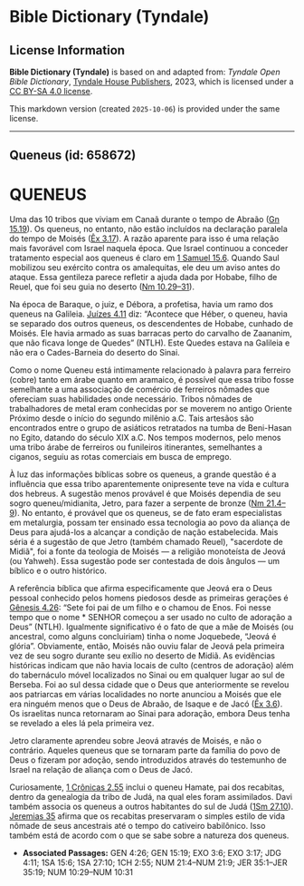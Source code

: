 # Bible Dictionary (Tyndale)

## License Information

**Bible Dictionary (Tyndale)** is based on and adapted from: _Tyndale Open Bible Dictionary_, [Tyndale House Publishers](https://tyndaleopenresources.com/), 2023, which is licensed under a [CC BY-SA 4.0 license](https://creativecommons.org/licenses/by-sa/4.0/legalcode.en).

This markdown version (created `2025-10-06`) is provided under the same license.



--------------------------------

## Queneus (id: 658672)

QUENEUS
=======

Uma das 10 tribos que viviam em Canaã durante o tempo de Abraão ([Gn 15\.19](https://ref.ly/Gen15:19)). Os queneus, no entanto, não estão incluídos na declaração paralela do tempo de Moisés ([Êx 3\.17](https://ref.ly/Exod3:17)). A razão aparente para isso é uma relação mais favorável com Israel naquela época. Que Israel continuou a conceder tratamento especial aos queneus é claro em [1 Samuel 15\.6](https://ref.ly/1Sam15:6). Quando Saul mobilizou seu exército contra os amalequitas, ele deu um aviso antes do ataque. Essa gentileza parece refletir a ajuda dada por Hobabe, filho de Reuel, que foi seu guia no deserto ([Nm 10\.29–31](https://ref.ly/Num10:29-Num10:31)).

Na época de Baraque, o juiz, e Débora, a profetisa, havia um ramo dos queneus na Galileia. [Juízes 4\.11](https://ref.ly/Judg4:11) diz: “Acontece que Héber, o queneu, havia se separado dos outros queneus, os descendentes de Hobabe, cunhado de Moisés. Ele havia armado as suas barracas perto do carvalho de Zaananim, que não ficava longe de Quedes” (NTLH). Este Quedes estava na Galileia e não era o Cades\-Barneia do deserto do Sinai.

Como o nome Queneu está intimamente relacionado à palavra para ferreiro (cobre) tanto em árabe quanto em aramaico, é possível que essa tribo fosse semelhante a uma associação de comércio de ferreiros nômades que ofereciam suas habilidades onde necessário. Tribos nômades de trabalhadores de metal eram conhecidas por se moverem no antigo Oriente Próximo desde o início do segundo milênio a.C. Tais artesãos são encontrados entre o grupo de asiáticos retratados na tumba de Beni\-Hasan no Egito, datando do século XIX a.C. Nos tempos modernos, pelo menos uma tribo árabe de ferreiros ou funileiros itinerantes, semelhantes a ciganos, seguiu as rotas comerciais em busca de emprego.

À luz das informações bíblicas sobre os queneus, a grande questão é a influência que essa tribo aparentemente onipresente teve na vida e cultura dos hebreus. A sugestão menos provável é que Moisés dependia de seu sogro queneu/midianita, Jetro, para fazer a serpente de bronze ([Nm 21\.4–9](https://ref.ly/Num21:4-Num21:9)). No entanto, é provável que os queneus, se de fato eram especialistas em metalurgia, possam ter ensinado essa tecnologia ao povo da aliança de Deus para ajudá\-los a alcançar a condição de nação estabelecida. Mais séria é a sugestão de que Jetro (também chamado Reuel), "sacerdote de Midiã", foi a fonte da teologia de Moisés — a religião monoteísta de Jeová (ou Yahweh). Essa sugestão pode ser contestada de dois ângulos — um bíblico e o outro histórico.

A referência bíblica que afirma especificamente que Jeová era o Deus pessoal conhecido pelos homens piedosos desde as primeiras gerações é [Gênesis 4\.26](https://ref.ly/Gen4:26): “Sete foi pai de um filho e o chamou de Enos. Foi nesse tempo que o nome \* SENHOR começou a ser usado no culto de adoração a Deus” (NTLH). Igualmente significativo é o fato de que a mãe de Moisés (ou ancestral, como alguns concluiriam) tinha o nome Joquebede, “Jeová é glória”. Obviamente, então, Moisés não ouviu falar de Jeová pela primeira vez de seu sogro durante seu exílio no deserto de Midiã. As evidências históricas indicam que não havia locais de culto (centros de adoração) além do tabernáculo móvel localizados no Sinai ou em qualquer lugar ao sul de Berseba. Foi ao sul dessa cidade que o Deus que anteriormente se revelou aos patriarcas em várias localidades no norte anunciou a Moisés que ele era ninguém menos que o Deus de Abraão, de Isaque e de Jacó ([Êx 3\.6](https://ref.ly/Exod3:6)). Os israelitas nunca retornaram ao Sinai para adoração, embora Deus tenha se revelado a eles lá pela primeira vez.

Jetro claramente aprendeu sobre Jeová através de Moisés, e não o contrário. Aqueles queneus que se tornaram parte da família do povo de Deus o fizeram por adoção, sendo introduzidos através do testemunho de Israel na relação de aliança com o Deus de Jacó.

Curiosamente, [1 Crônicas 2\.55](https://ref.ly/1Chr2:55) inclui o queneu Hamate, pai dos recabitas, dentro da genealogia da tribo de Judá, na qual eles foram assimilados. Davi também associa os queneus a outros habitantes do sul de Judá ([1Sm 27\.10](https://ref.ly/1Sam27:10)). [Jeremias 35](https://ref.ly/Jer35:1-Jer35:19) afirma que os recabitas preservaram o simples estilo de vida nômade de seus ancestrais até o tempo do cativeiro babilônico. Isso também está de acordo com o que se sabe sobre a natureza dos queneus.

* **Associated Passages:** GEN 4:26; GEN 15:19; EXO 3:6; EXO 3:17; JDG 4:11; 1SA 15:6; 1SA 27:10; 1CH 2:55; NUM 21:4–NUM 21:9; JER 35:1–JER 35:19; NUM 10:29–NUM 10:31

